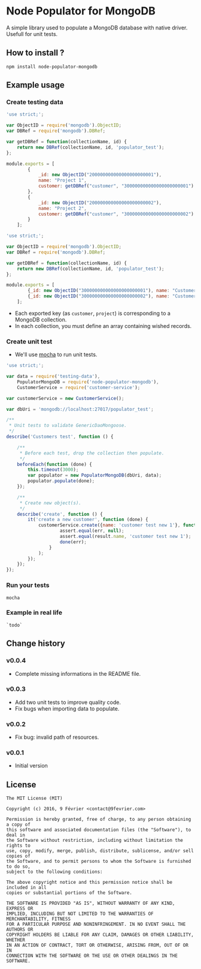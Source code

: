 Node Populator for MongoDB
==========================

A simple library used to populate a MongoDB database with native driver. Usefull for unit tests.

## How to install ?

```
npm install node-populator-mongodb
```

## Example usage

### Create testing data

```javascript
'use strict;';

var ObjectID = require('mongodb').ObjectID;
var DBRef = require('mongodb').DBRef;

var getDBRef = function(collectionName, id) {
    return new DBRef(collectionName, id, 'populator_test');
};

module.exports = [
        {
            _id: new ObjectID("200000000000000000000001"), 
            name: "Project 1", 
            customer: getDBRef("customer", "300000000000000000000001") 
        },
        {
            _id: new ObjectID("200000000000000000000002"), 
            name: "Project 2", 
            customer: getDBRef("customer", "300000000000000000000002") 
        }
    ];
```

```javascript
'use strict;';

var ObjectID = require('mongodb').ObjectID;
var DBRef = require('mongodb').DBRef;

var getDBRef = function(collectionName, id) {
    return new DBRef(collectionName, id, 'populator_test');
};

module.exports = [
        {_id: new ObjectID("300000000000000000000001"), name: "Customer 1" },
        {_id: new ObjectID("300000000000000000000002"), name: "Customer 2" }
    ];
```

* Each exported key (as `customer`, `project`) is corresponding to a MongoDB collection. 
* In each collection, you must define an array containing wished records.

### Create unit test

* We'll use [mocha](http://visionmedia.github.io/mocha/ "Mocha test framework") to run unit tests.

```javascript
'use strict;';

var data = require('testing-data'),
    PopulatorMongoDB = require('node-populator-mongodb'),
    CustomerService = require('customer-service');

var customerService = new CustomerService();

var dbUri = 'mongodb://localhost:27017/populator_test';

/**
 * Unit tests to validate GenericDaoMongoose.
 */
describe('Customers test', function () {

    /**
     * Before each test, drop the collection then populate.
     */
    beforeEach(function (done) {
        this.timeout(3000);
        var populator = new PopulatorMongoDB(dbUri, data);
        populator.populate(done);
    });

    /**
     * Create new object(s).
     */
    describe('create', function () {
        it('create a new customer', function (done) {
            customerService.create({name: 'customer test new 1'}, function (err, result) {
                    assert.equal(err, null);
                    assert.equal(result.name, 'customer test new 1');
                    done(err);
                }
            );
        });
	});
});
```

### Run your tests

```
mocha
```

### Example in real life

    `todo`


## Change history

### v0.0.4

  * Complete missing informations in the README file.

### v0.0.3

  * Add two unit tests to improve quality code.
  * Fix bugs when importing data to populate.

### v0.0.2

  * Fix bug: invalid path of resources.
  
### v0.0.1

  * Initial version

## License

    The MIT License (MIT)
    
    Copyright (c) 2016, 9 Février <contact@9fevrier.com>
    
    Permission is hereby granted, free of charge, to any person obtaining a copy of
    this software and associated documentation files (the "Software"), to deal in
    the Software without restriction, including without limitation the rights to
    use, copy, modify, merge, publish, distribute, sublicense, and/or sell copies of
    the Software, and to permit persons to whom the Software is furnished to do so,
    subject to the following conditions:
    
    The above copyright notice and this permission notice shall be included in all
    copies or substantial portions of the Software.
    
    THE SOFTWARE IS PROVIDED "AS IS", WITHOUT WARRANTY OF ANY KIND, EXPRESS OR
    IMPLIED, INCLUDING BUT NOT LIMITED TO THE WARRANTIES OF MERCHANTABILITY, FITNESS
    FOR A PARTICULAR PURPOSE AND NONINFRINGEMENT. IN NO EVENT SHALL THE AUTHORS OR
    COPYRIGHT HOLDERS BE LIABLE FOR ANY CLAIM, DAMAGES OR OTHER LIABILITY, WHETHER
    IN AN ACTION OF CONTRACT, TORT OR OTHERWISE, ARISING FROM, OUT OF OR IN
    CONNECTION WITH THE SOFTWARE OR THE USE OR OTHER DEALINGS IN THE SOFTWARE.

